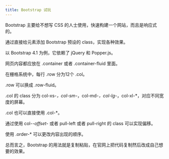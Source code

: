 ```yaml
---
title: Bootstrap 试玩
---
```


Bootstrap 主要给不想写 CSS 的人士使用，快速构建一个网站，而且是响应式的。

通过直接给元素添加 Bootstrap 预设的 class，实现各种效果。

以 Bootstrap 4.1 为例，它依赖了 jQuery 和 Popper.js。

网页内容都应放在 .container 或者 .container-fluid 里面。

在栅格系统中，每行 .row 分为12个 .col。

.row 可以换成 .row-fluid。

.col 的 class 分为 col-xs-*，col-sm-*，col-md-*，col-lg-*，col-xl-*，对应不同宽度的屏幕。

.col 也可以直接使用 .col-*。

通过使用 col-*-offset-* 或者 pull-left 或者 pull-right 的 class 可以实现偏移。

使用 .order-* 可以更改内容出现的顺序。

总而言之，Bootstrap 的用法就是复制粘贴，在官网上把代码复制然后改成自己想要的效果。